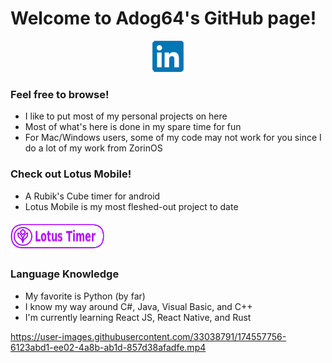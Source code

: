 # Welcome to Adog64's GitHub page!
<p align="center"?>
    <a href="https://www.linkedin.com/in/aidan-sharpe-b86955224/"><img src="https://github.com/Adog64/Adog64/blob/main/LinkedInLogo.png"/></a>
</p>

### Feel free to browse!
- I like to put most of my personal projects on here
- Most of what's here is done in my spare time for fun
- For Mac/Windows users, some of my code may not work for you since I do a lot of my work from ZorinOS

### Check out Lotus Mobile!
- A Rubik's Cube timer for android
- Lotus Mobile is my most fleshed-out project to date
<p align="left"><a href="https://github.com/Adog64/Lotus-Mobile"><img src="https://github.com/Adog64/Adog64/blob/main/LotusTimerLogo.png"/></a></p>


### Language Knowledge
- My favorite is Python (by far)
- I know my way around C#, Java, Visual Basic, and C++
- I'm currently learning React JS, React Native, and Rust


https://user-images.githubusercontent.com/33038791/174557756-6123abd1-ee02-4a8b-ab1d-857d38afadfe.mp4

